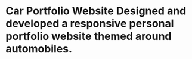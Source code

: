 # Car Portfolio Website Designed and developed a responsive personal portfolio website themed around automobiles.
